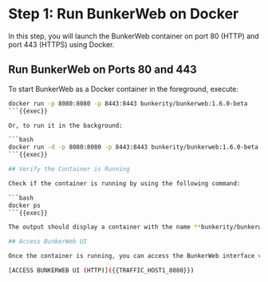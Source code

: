 
# Step 1: Run BunkerWeb on Docker

In this step, you will launch the BunkerWeb container on port 80 (HTTP) and port 443 (HTTPS) using Docker.

## Run BunkerWeb on Ports 80 and 443

To start BunkerWeb as a Docker container in the foreground, execute:

```bash
docker run -p 8080:8080 -p 8443:8443 bunkerity/bunkerweb:1.6.0-beta
```{{exec}}

Or, to run it in the background:

```bash
docker run -d -p 8080:8080 -p 8443:8443 bunkerity/bunkerweb:1.6.0-beta
```{{exec}}

## Verify the Container is Running

Check if the container is running by using the following command:

```bash
docker ps
```{{exec}}

The output should display a container with the name **bunkerity/bunkerweb** and the ports **8080** and **8443** mapped.

## Access BunkerWeb UI

Once the container is running, you can access the BunkerWeb interface via this link:

[ACCESS BUNKERWEB UI (HTTP)]({{TRAFFIC_HOST1_8080}})

